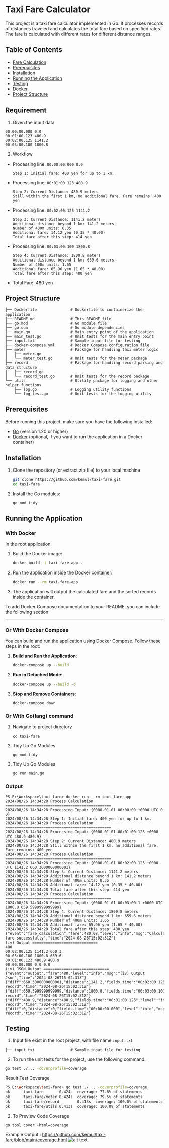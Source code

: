 # Taxi Fare Calculator

This project is a taxi fare calculator implemented in Go. It processes records of distances traveled and calculates the total fare based on specified rates. The fare is calculated with different rates for different distance ranges.

## Table of Contents
- [Fare Calculation](#fare-calculation)
- [Prerequisites](#prerequisites)
- [Installation](#installation)
- [Running the Application](#running-the-application)
- [Testing](#testing)
- [Docker](#docker)
- [Project Structure](#project-structure)

## Requirement
1. Given the input data
```text
00:00:00.000 0.0
00:01:00.123 480.9
00:02:00.125 1141.2
00:03:00.100 1800.8
```
2. Workflow
- Processing line: `00:00:00.000 0.0`
    ```
    Step 1: Initial fare: 400 yen for up to 1 km.
    ```        
- Processing line: `00:01:00.123 480.9`
    ```
    Step 2: Current Distance: 480.9 meters
    Still within the first 1 km, no additional fare. Fare remains: 400 yen
    ```        
- Processing line: `00:02:00.125 1141.2`
    ```
    Step 3: Current Distance: 1141.2 meters
    Additional distance beyond 1 km: 141.2 meters
    Number of 400m units: 0.35
    Additional fare: 14.12 yen (0.35 * 40.00)
    Total fare after this step: 414 yen
    ```
- Processing line: `00:03:00.100 1800.8`
    ```
    Step 4: Current Distance: 1800.8 meters
    Additional distance beyond 1 km: 659.6 meters
    Number of 400m units: 1.65
    Additional fare: 65.96 yen (1.65 * 40.00)
    Total fare after this step: 480 yen
    ```
- Total Fare: 480 yen

## Project Structure

```
├── Dockerfile               # Dockerfile to containerize the application
├── README.md                # This README file
├── go.mod                   # Go module file
├── go.sum                   # Go module dependencies
├── main.go                  # Main entry point of the application
├── main_test.go             # Unit tests for the main entry point
├── input.txt                # Sample input file for testing
├── docker-compose.yml       # Docker Compose configuration file
├── meter                    # Package for handling taxi meter logic
│   ├── meter.go
│   └── meter_test.go        # Unit tests for the meter package
├── record                   # Package for handling record parsing and data structure
│   ├── record.go
│   └── record_test.go       # Unit tests for the record package
└── utils                    # Utility package for logging and other helper functions
    ├── log.go               # Logging utility functions
    └── log_test.go          # Unit tests for the logging utility
```


## Prerequisites

Before running this project, make sure you have the following installed:

- [Go](https://golang.org/doc/install) (version 1.20 or higher)
- [Docker](https://docs.docker.com/get-docker/) (optional, if you want to run the application in a Docker container)

## Installation

1. Clone the repository (or extract zip file) to your local machine 
    ```bash
    git clone https://github.com/kemul/taxi-fare.git
    cd taxi-fare
    ```

2. Install the Go modules:
    ```bash
    go mod tidy
    ```

## Running the Application
### With Docker

In the root application 
1. Build the Docker image:
    ```bash
    docker build -t taxi-fare-app .
    ```

2. Run the application inside the Docker container:
    ```bash
    docker run --rm taxi-fare-app
    ```

3. The application will output the calculated fare and the sorted records inside the container.

To add Docker Compose documentation to your README, you can include the following section:

---

### Or With Docker Compose

You can build and run the application using Docker Compose. Follow these steps in the root:

1. **Build and Run the Application**:
   ```sh
   docker-compose up --build
   ```

2. **Run in Detached Mode**:
   ```sh
   docker-compose up --build -d
   ```

3. **Stop and Remove Containers**:
   ```sh
   docker-compose down
   ```

### Or With Go(lang) command

1. Navigate to project directory 
    ```
    cd taxi-fare
    ```
2. Tidy Up Go Modules
    ```
    go mod tidy
    ```
3. Tidy Up Go Modules
    ```
    go run main.go
    ```

### Output 
```
PS E:\Workspace\taxi-fare> docker run --rm taxi-fare-app  
2024/08/26 14:34:28 Process Calculation ===============================================
2024/08/26 14:34:28 Processing Input: {0000-01-01 00:00:00 +0000 UTC 0 0}
2024/08/26 14:34:28 Step 1: Initial fare: 400 yen for up to 1 km.
2024/08/26 14:34:28 Process Calculation ===============================================
2024/08/26 14:34:28 Processing Input: {0000-01-01 00:01:00.123 +0000 UTC 480.9 480.9}
2024/08/26 14:34:28 Step 2: Current Distance: 480.9 meters
2024/08/26 14:34:28 Still within the first 1 km, no additional fare. Fare remains: 400 yen
2024/08/26 14:34:28 Process Calculation ===============================================
2024/08/26 14:34:28 Processing Input: {0000-01-01 00:02:00.125 +0000 UTC 1141.2 660.3000000000001}
2024/08/26 14:34:28 Step 3: Current Distance: 1141.2 meters
2024/08/26 14:34:28 Additional distance beyond 1 km: 141.2 meters
2024/08/26 14:34:28 Number of 400m units: 0.35
2024/08/26 14:34:28 Additional fare: 14.12 yen (0.35 * 40.00)
2024/08/26 14:34:28 Total fare after this step: 414 yen
2024/08/26 14:34:28 Process Calculation ===============================================
2024/08/26 14:34:28 Processing Input: {0000-01-01 00:03:00.1 +0000 UTC 1800.8 659.5999999999999}
2024/08/26 14:34:28 Step 4: Current Distance: 1800.8 meters
2024/08/26 14:34:28 Additional distance beyond 1 km: 659.6 meters
2024/08/26 14:34:28 Number of 400m units: 1.65
2024/08/26 14:34:28 Additional fare: 65.96 yen (1.65 * 40.00)
2024/08/26 14:34:28 Total fare after this step: 480 yen
{"event":"fare_calculation","fare":480.08,"level":"info","msg":"Calculated fare successfully","time":"2024-08-26T15:02:31Z"}
(iv) Output =============================
480
00:02:00.125 1141.2 660.3
00:03:00.100 1800.8 659.6
00:01:00.123 480.9 480.9
00:00:00.000 0.0 0.0
(iv) JSON Output =============================
{"event":"output","fare":480,"level":"info","msg":"(iv) Output Json","time":"2024-08-26T15:02:31Z"}
{"diff":660.3000000000001,"distance":1141.2,"fields.time":"00:02:00.125","level":"info","msg":"Processed record","time":"2024-08-26T15:02:31Z"}
{"diff":659.5999999999999,"distance":1800.8,"fields.time":"00:03:00.100","level":"info","msg":"Processed record","time":"2024-08-26T15:02:31Z"}
{"diff":480.9,"distance":480.9,"fields.time":"00:01:00.123","level":"info","msg":"Processed record","time":"2024-08-26T15:02:31Z"}
{"diff":0,"distance":0,"fields.time":"00:00:00.000","level":"info","msg":"Processed record","time":"2024-08-26T15:02:31Z"}
```

## Testing

1. Input file exist in the root project, with file name `input.txt`
```
├── input.txt                # Sample input file for testing
```

2. To run the unit tests for the project, use the following command:
```bash
go test ./... -coverprofile=coverage
```
Result Test Coverage 
```bash
PS E:\Workspace\taxi-fare> go test ./... -coverprofile=coverage
ok      taxi-fare       0.424s  coverage: 77.8% of statements
ok      taxi-fare/meter 0.424s  coverage: 79.5% of statements
ok      taxi-fare/record        0.413s  coverage: 100.0% of statements
ok      taxi-fare/utils 0.413s  coverage: 100.0% of statements
```
2. To Preview Code Coverage 
```
go tool cover -html=coverage
```
Example Output : https://github.com/kemul/taxi-fare/blob/main/coverage.html
![alt text](image.png)
